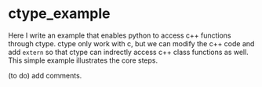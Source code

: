 # ctype_example

Here I write an example that enables python to access c++ functions through ctype. ctype only work with c, but we can modify the c++ code and add `extern` so that ctype can indrectly access c++ class functions as well. This simple example illustrates the core steps. 

(to do)
add comments. 
